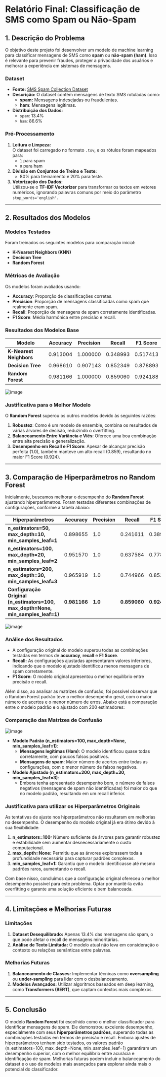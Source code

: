 # Relatório Final: Classificação de SMS como Spam ou Não-Spam

## 1. Descrição do Problema

O objetivo deste projeto foi desenvolver um modelo de machine learning para classificar mensagens de SMS como **spam** ou **não-spam (ham)**. Isso é relevante para prevenir fraudes, proteger a privacidade dos usuários e melhorar a experiência em sistemas de mensagens.

### Dataset
- **Fonte:** [SMS Spam Collection Dataset](https://raw.githubusercontent.com/justmarkham/pycon-2016-tutorial/master/data/sms.tsv)
- **Descrição:** O dataset contém mensagens de texto SMS rotuladas como:
  - **spam:** Mensagens indesejadas ou fraudulentas.
  - **ham:** Mensagens legítimas.
- **Distribuição dos Dados:**  
  - `spam`: 13.4%  
  - `ham`: 86.6%
  
### Pré-Processamento
1. **Leitura e Limpeza:**  
   O dataset foi carregado no formato `.tsv`, e os rótulos foram mapeados para:
   - `1` para spam
   - `0` para ham
2. **Divisão em Conjuntos de Treino e Teste:**  
   - 80% para treinamento e 20% para teste.
3. **Vetorização dos Dados:**  
   Utilizou-se o **TF-IDF Vectorizer** para transformar os textos em vetores numéricos, ignorando palavras comuns por meio do parâmetro `stop_words='english'`.

---

## 2. Resultados dos Modelos

### Modelos Testados
Foram treinados os seguintes modelos para comparação inicial:
- **K-Nearest Neighbors (KNN)**
- **Decision Tree**
- **Random Forest**

### Métricas de Avaliação
Os modelos foram avaliados usando:
- **Accuracy**: Proporção de classificações corretas.
- **Precision**: Proporção de mensagens classificadas como spam que realmente eram spam.
- **Recall**: Proporção de mensagens de spam corretamente identificadas.
- **F1 Score**: Média harmônica entre precisão e recall.

### Resultados dos Modelos Base
| Modelo                | Accuracy  | Precision | Recall  | F1 Score |
|-----------------------|-----------|-----------|---------|----------|
| **K-Nearest Neighbors** | 0.913004  | 1.000000  | 0.348993 | 0.517413 |
| **Decision Tree**      | 0.968610  | 0.907143  | 0.852349 | 0.878893 |
| **Random Forest**      | 0.981166  | 1.000000  | 0.859060 | 0.924188 |

![image](https://github.com/user-attachments/assets/9da3044d-239c-4178-a5b0-3d7001ea9268)

### Justificativa para o Melhor Modelo
O **Random Forest** superou os outros modelos devido às seguintes razões:
1. **Robustez**: Como é um modelo de ensemble, combina os resultados de várias árvores de decisão, reduzindo o overfitting.
2. **Balanceamento Entre Variância e Viés**: Oferece uma boa combinação entre alta precisão e generalização.
3. **Desempenho em Recall e F1 Score**: Apesar de alcançar precisão perfeita (1.0), também manteve um alto recall (0.859), resultando no maior F1 Score (0.924).

---

## 3. Comparação de Hiperparâmetros no Random Forest

Inicialmente, buscamos melhorar o desempenho do **Random Forest** ajustando hiperparâmetros. Foram testadas diferentes combinações de configurações, conforme a tabela abaixo:

| Hiperparâmetros                                | Accuracy  | Precision | Recall  | F1 Score |
|------------------------------------------------|-----------|-----------|---------|----------|
| **n_estimators=50, max_depth=10, min_samples_leaf=1**  | 0.898655  | 1.0       | 0.241611 | 0.389189 |
| **n_estimators=100, max_depth=20, min_samples_leaf=2** | 0.951570  | 1.0       | 0.637584 | 0.778689 |
| **n_estimators=200, max_depth=30, min_samples_leaf=3** | 0.965919  | 1.0       | 0.744966 | 0.853846 |
| **Configuração Original (n_estimators=100, max_depth=None, min_samples_leaf=1)** | **0.981166**  | **1.0**   | **0.859060** | **0.924188** |

![image](https://github.com/user-attachments/assets/15bb3f78-270f-43af-9d26-e83864077181)

### Análise dos Resultados
- A configuração original do modelo superou todas as combinações testadas em termos de **accuracy**, **recall** e **F1 Score**.  
- **Recall:** As configurações ajustadas apresentaram valores inferiores, indicando que o modelo ajustado identificou menos mensagens de spam corretamente.  
- **F1 Score:** O modelo original apresentou o melhor equilíbrio entre precisão e recall.  

Além disso, ao analisar as matrizes de confusão, foi possível observar que o Random Forest padrão teve o melhor desempenho geral, com o maior número de acertos e o menor número de erros. Abaixo está a comparação entre o modelo padrão e o ajustado com 200 estimadores:
### Comparação das Matrizes de Confusão
![image](https://github.com/user-attachments/assets/71d19d2f-7176-485f-83b2-e66f26e1bbd7)
- **Modelo Padrão (n_estimators=100, max_depth=None, min_samples_leaf=1)**:
  - **Mensagens legítimas (Ham)**: O modelo identificou quase todas corretamente, com poucos falsos positivos.
  - **Mensagens de spam**: Maior número de acertos entre todas as configurações, com o menor número de falsos negativos.
- **Modelo Ajustado (n_estimators=200, max_depth=30, min_samples_leaf=3)**:
  - Embora tenha apresentado desempenho bom, o número de falsos negativos (mensagens de spam não identificadas) foi maior do que no modelo padrão, resultando em um recall inferior.

### Justificativa para utilizar os Hiperparâmetros Originais
As tentativas de ajuste nos hiperparâmetros não resultaram em melhorias no desempenho. O desempenho do modelo original já era ótimo devido à sua flexibilidade:  
1. **n_estimators=100:** Número suficiente de árvores para garantir robustez e estabilidade sem aumentar desnecessariamente o custo computacional.  
2. **max_depth=None:** Permitiu que as árvores explorassem toda a profundidade necessária para capturar padrões complexos.  
3. **min_samples_leaf=1:** Garantiu que o modelo identificasse até mesmo padrões raros, aumentando o recall.

Com base nisso, concluímos que a configuração original ofereceu o melhor desempenho possível para este problema. Optar por mantê-la evita overfitting e garante uma solução eficiente e bem balanceada.

---

## 4. Limitações e Melhorias Futuras

### Limitações
1. **Dataset Desequilibrado:** Apenas 13.4% das mensagens são spam, o que pode afetar o recall de mensagens minoritárias.
2. **Análise de Texto Limitada:** O modelo atual não leva em consideração o contexto ou relações semânticas entre palavras.

### Melhorias Futuras
1. **Balanceamento de Classes:** Implementar técnicas como **oversampling** ou **under-sampling** para lidar com o desbalanceamento.
2. **Modelos Avançados:** Utilizar algoritmos baseados em deep learning, como **Transformers (BERT)**, que captam contextos mais complexos.

---

## 5. Conclusão

O modelo **Random Forest** foi escolhido como o melhor classificador para identificar mensagens de spam. Ele demonstrou excelente desempenho, especialmente com seus **hiperparâmetros padrões**, superando todas as combinações testadas em termos de precisão e recall. Embora ajustes de hiperparâmetros tenham sido testados, os valores padrão (n_estimators=100, max_depth=None, min_samples_leaf=1) garantiram um desempenho superior, com o melhor equilíbrio entre acurácia e identificação de spam. Melhorias futuras podem incluir o balanceamento do dataset e o uso de modelos mais avançados para explorar ainda mais o potencial do classificador.
